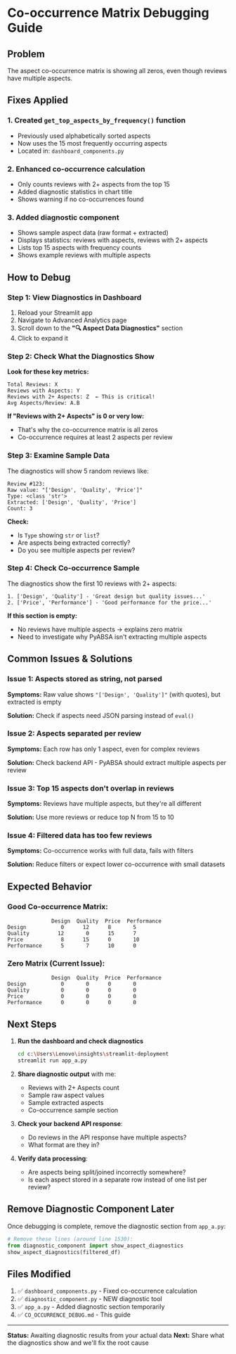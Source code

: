 # Co-occurrence Matrix Debugging Guide

## Problem
The aspect co-occurrence matrix is showing all zeros, even though reviews have multiple aspects.

## Fixes Applied

### 1. **Created `get_top_aspects_by_frequency()` function**
- Previously used alphabetically sorted aspects
- Now uses the 15 most frequently occurring aspects
- Located in: `dashboard_components.py`

### 2. **Enhanced co-occurrence calculation**
- Only counts reviews with 2+ aspects from the top 15
- Added diagnostic statistics in chart title
- Shows warning if no co-occurrences found

### 3. **Added diagnostic component**
- Shows sample aspect data (raw format + extracted)
- Displays statistics: reviews with aspects, reviews with 2+ aspects
- Lists top 15 aspects with frequency counts
- Shows example reviews with multiple aspects

## How to Debug

### Step 1: View Diagnostics in Dashboard
1. Reload your Streamlit app
2. Navigate to Advanced Analytics page
3. Scroll down to the **"🔍 Aspect Data Diagnostics"** section
4. Click to expand it

### Step 2: Check What the Diagnostics Show

**Look for these key metrics:**

```
Total Reviews: X
Reviews with Aspects: Y
Reviews with 2+ Aspects: Z  ← This is critical!
Avg Aspects/Review: A.B
```

**If "Reviews with 2+ Aspects" is 0 or very low:**
- That's why the co-occurrence matrix is all zeros
- Co-occurrence requires at least 2 aspects per review

### Step 3: Examine Sample Data

The diagnostics will show 5 random reviews like:

```
Review #123:
Raw value: "['Design', 'Quality', 'Price']"
Type: <class 'str'>
Extracted: ['Design', 'Quality', 'Price']
Count: 3
```

**Check:**
- Is `Type` showing `str` or `list`?
- Are aspects being extracted correctly?
- Do you see multiple aspects per review?

### Step 4: Check Co-occurrence Sample

The diagnostics show the first 10 reviews with 2+ aspects:

```
1. ['Design', 'Quality'] - 'Great design but quality issues...'
2. ['Price', 'Performance'] - 'Good performance for the price...'
```

**If this section is empty:**
- No reviews have multiple aspects → explains zero matrix
- Need to investigate why PyABSA isn't extracting multiple aspects

## Common Issues & Solutions

### Issue 1: Aspects stored as string, not parsed
**Symptoms:** Raw value shows `"['Design', 'Quality']"` (with quotes), but extracted is empty

**Solution:** Check if aspects need JSON parsing instead of `eval()`

### Issue 2: Aspects separated per review
**Symptoms:** Each row has only 1 aspect, even for complex reviews

**Solution:** Check backend API - PyABSA should extract multiple aspects per review

### Issue 3: Top 15 aspects don't overlap in reviews
**Symptoms:** Reviews have multiple aspects, but they're all different

**Solution:** Use more reviews or reduce top N from 15 to 10

### Issue 4: Filtered data has too few reviews
**Symptoms:** Co-occurrence works with full data, fails with filters

**Solution:** Reduce filters or expect lower co-occurrence with small datasets

## Expected Behavior

### Good Co-occurrence Matrix:
```
              Design  Quality  Price  Performance
Design           0      12      8       5
Quality         12       0      15      7
Price            8      15      0       10
Performance      5       7      10      0
```

### Zero Matrix (Current Issue):
```
              Design  Quality  Price  Performance
Design           0       0      0       0
Quality          0       0      0       0
Price            0       0      0       0
Performance      0       0      0       0
```

## Next Steps

1. **Run the dashboard and check diagnostics**
   ```bash
   cd c:\Users\Lenovo\insights\streamlit-deployment
   streamlit run app_a.py
   ```

2. **Share diagnostic output** with me:
   - Reviews with 2+ Aspects count
   - Sample raw aspect values
   - Sample extracted aspects
   - Co-occurrence sample section

3. **Check your backend API response**:
   - Do reviews in the API response have multiple aspects?
   - What format are they in?

4. **Verify data processing**:
   - Are aspects being split/joined incorrectly somewhere?
   - Is each aspect stored in a separate row instead of one list per review?

## Remove Diagnostic Component Later

Once debugging is complete, remove the diagnostic section from `app_a.py`:

```python
# Remove these lines (around line 1530):
from diagnostic_component import show_aspect_diagnostics
show_aspect_diagnostics(filtered_df)
```

## Files Modified

1. ✅ `dashboard_components.py` - Fixed co-occurrence calculation
2. ✅ `diagnostic_component.py` - NEW diagnostic tool
3. ✅ `app_a.py` - Added diagnostic section temporarily
4. ✅ `CO_OCCURRENCE_DEBUG.md` - This guide

---

**Status:** Awaiting diagnostic results from your actual data
**Next:** Share what the diagnostics show and we'll fix the root cause

